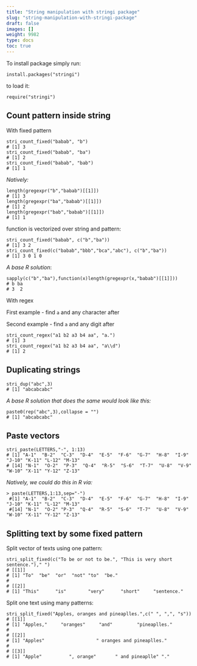 ```yaml
---
title: "String manipulation with stringi package"
slug: "string-manipulation-with-stringi-package"
draft: false
images: []
weight: 9982
type: docs
toc: true
---
```


To install package simply run:

    install.packages("stringi")

to load it:

    require("stringi")

## Count pattern inside string
With fixed pattern

    stri_count_fixed("babab", "b")
    # [1] 3
    stri_count_fixed("babab", "ba")
    # [1] 2
    stri_count_fixed("babab", "bab")
    # [1] 1
*Natively:*

    length(gregexpr("b","babab")[[1]])
    # [1] 3
    length(gregexpr("ba","babab")[[1]])
    # [1] 2
    length(gregexpr("bab","babab")[[1]])
    # [1] 1
function is vectorized over string and pattern:

    stri_count_fixed("babab", c("b","ba"))
    # [1] 3 2
    stri_count_fixed(c("babab","bbb","bca","abc"), c("b","ba"))
    # [1] 3 0 1 0
*A base R solution*:

    sapply(c("b","ba"),function(x)length(gregexpr(x,"babab")[[1]]))
    # b ba 
    # 3  2
    
With regex

First example - find `a` and any character after

Second example - find `a` and any digit after

    stri_count_regex("a1 b2 a3 b4 aa", "a.")
    # [1] 3
    stri_count_regex("a1 b2 a3 b4 aa", "a\\d")
    # [1] 2

## Duplicating strings
    stri_dup("abc",3)
    # [1] "abcabcabc"
*A base R solution that does the same would look like this:*

    paste0(rep("abc",3),collapse = "")
    # [1] "abcabcabc"

## Paste vectors
    stri_paste(LETTERS,"-", 1:13)
    # [1] "A-1"  "B-2"  "C-3"  "D-4"  "E-5"  "F-6"  "G-7"  "H-8"  "I-9"  "J-10" "K-11" "L-12" "M-13" 
    # [14] "N-1"  "O-2"  "P-3"  "Q-4"  "R-5"  "S-6"  "T-7"  "U-8"  "V-9"  "W-10" "X-11" "Y-12" "Z-13"
*Natively, we could do this in R via:*

    > paste(LETTERS,1:13,sep="-")
     #[1] "A-1"  "B-2"  "C-3"  "D-4"  "E-5"  "F-6"  "G-7"  "H-8"  "I-9"  "J-10" "K-11" "L-12" "M-13"
     #[14] "N-1"  "O-2" "P-3"  "Q-4"  "R-5"  "S-6"  "T-7"  "U-8"  "V-9"  "W-10" "X-11" "Y-12" "Z-13"

## Splitting text by some fixed pattern
Split vector of texts using one pattern:

    stri_split_fixed(c("To be or not to be.", "This is very short sentence.")," ")
    # [[1]]
    # [1] "To"  "be"  "or"  "not" "to"  "be."
    # 
    # [[2]]
    # [1] "This"      "is"        "very"      "short"     "sentence."

Split one text using many patterns:

    stri_split_fixed("Apples, oranges and pineaplles.",c(" ", ",", "s"))
    # [[1]]
    # [1] "Apples,"     "oranges"     "and"         "pineaplles."
    # 
    # [[2]]
    # [1] "Apples"                   " oranges and pineaplles."
    # 
    # [[3]]
    # [1] "Apple"          ", orange"       " and pineaplle" "."     

